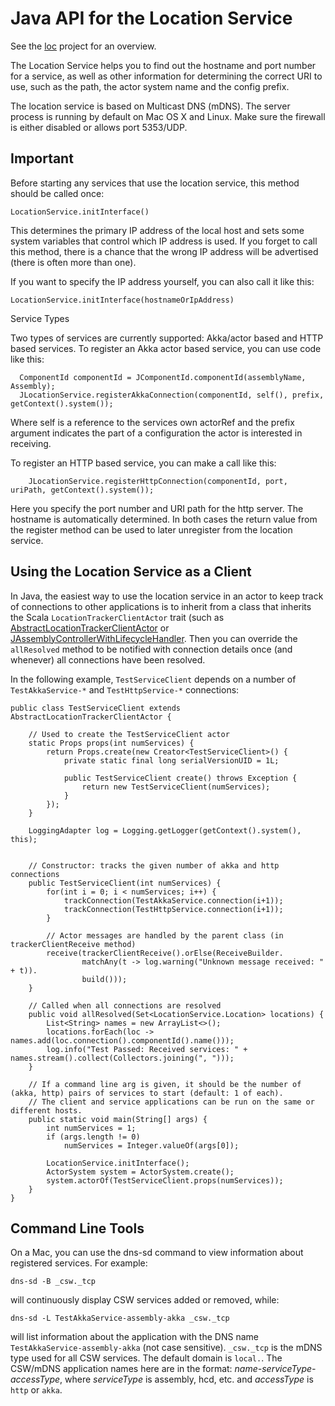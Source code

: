 Java API for the Location Service
=================================

See the [loc](../loc) project for an overview.

The Location Service helps you to find out the hostname and port number for a service,
as well as other information for determining the correct URI to use, such as the path,
the actor system name and the config prefix.

The location service is based on Multicast DNS (mDNS). The server process is running by default on
Mac OS X and Linux. Make sure the firewall is either disabled or allows port 5353/UDP.

Important
---------

Before starting any services that use the location service, this method should be called once:

    LocationService.initInterface()

This determines the primary IP address of the local host and sets some system variables that
control which IP address is used. If you forget to call this method, there is a chance that
the wrong IP address will be advertised (there is often more than one).

If you want to specify the IP address yourself, you can also call it like this:

    LocationService.initInterface(hostnameOrIpAddress)

Service Types

Two types of services are currently supported: Akka/actor based and HTTP based services.
To register an Akka actor based service, you can use code like this:

```
  ComponentId componentId = JComponentId.componentId(assemblyName, Assembly);
  JLocationService.registerAkkaConnection(componentId, self(), prefix, getContext().system());
```

Where self is a reference to the services own actorRef and the prefix argument indicates the
part of a configuration the actor is interested in receiving.

To register an HTTP based service, you can make a call like this:
```
    JLocationService.registerHttpConnection(componentId, port, uriPath, getContext().system());
```
Here you specify the port number and URI path for the http server. The hostname is automatically determined.
In both cases the return value from the register method can be used to later unregister from the location service.

Using the Location Service as a Client
--------------------------------------

In Java, the easiest way to use the location service in an actor to keep track of connections to other applications
is to inherit from a class that inherits the Scala `LocationTrackerClientActor`
trait (such as [AbstractLocationTrackerClientActor](src/main/scala/javacsw/services/loc/AbstractLocationTrackerClientActor.scala)
or [JAssemblyControllerWithLifecycleHandler](src/main/java/javacsw/services/pkg/JAssemblyControllerWithLifecycleHandler.java).
Then you can override the `allResolved` method to be notified with connection details once (and whenever)
all connections have been resolved.

In the following example, `TestServiceClient` depends on a number of `TestAkkaService-*` and `TestHttpService-*` connections:
```
public class TestServiceClient extends AbstractLocationTrackerClientActor {

    // Used to create the TestServiceClient actor
    static Props props(int numServices) {
        return Props.create(new Creator<TestServiceClient>() {
            private static final long serialVersionUID = 1L;

            public TestServiceClient create() throws Exception {
                return new TestServiceClient(numServices);
            }
        });
    }

    LoggingAdapter log = Logging.getLogger(getContext().system(), this);


    // Constructor: tracks the given number of akka and http connections
    public TestServiceClient(int numServices) {
        for(int i = 0; i < numServices; i++) {
            trackConnection(TestAkkaService.connection(i+1));
            trackConnection(TestHttpService.connection(i+1));
        }

        // Actor messages are handled by the parent class (in trackerClientReceive method)
        receive(trackerClientReceive().orElse(ReceiveBuilder.
                matchAny(t -> log.warning("Unknown message received: " + t)).
                build()));
    }

    // Called when all connections are resolved
    public void allResolved(Set<LocationService.Location> locations) {
        List<String> names = new ArrayList<>();
        locations.forEach(loc -> names.add(loc.connection().componentId().name()));
        log.info("Test Passed: Received services: " + names.stream().collect(Collectors.joining(", ")));
    }

    // If a command line arg is given, it should be the number of (akka, http) pairs of services to start (default: 1 of each).
    // The client and service applications can be run on the same or different hosts.
    public static void main(String[] args) {
        int numServices = 1;
        if (args.length != 0)
            numServices = Integer.valueOf(args[0]);

        LocationService.initInterface();
        ActorSystem system = ActorSystem.create();
        system.actorOf(TestServiceClient.props(numServices));
    }
}
```

Command Line Tools
------------------

On a Mac, you can use the dns-sd command to view information about registered services.
For example:
```
dns-sd -B _csw._tcp
```
will continuously display CSW services added or removed, while:
```
dns-sd -L TestAkkaService-assembly-akka _csw._tcp
```
will list information about the application with the DNS name `TestAkkaService-assembly-akka` (not case sensitive).
`_csw._tcp` is the mDNS type used for all CSW services. The default domain is `local.`.
The CSW/mDNS application names here are in the format: *name-serviceType-accessType*,
where *serviceType* is assembly, hcd, etc. and *accessType* is `http` or `akka`.

